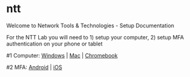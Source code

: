 # ntt
Welcome to Network Tools &amp; Technologies - Setup Documentation

For the NTT Lab you will need to 1) setup your computer, 2) setup MFA authentication on your phone or tablet

#1 Computer: [Windows](https://github.com/divergence-wiki/ntt/tree/main/windows) | [Mac](https://github.com/divergence-wiki/ntt/tree/main/mac) | [Chromebook](https://github.com/divergence-wiki/ntt/tree/main/chromebook)

#2 MFA: [Android](https://github.com/divergence-wiki/ntt/tree/main/android) | [iOS](https://github.com/divergence-wiki/ntt/tree/main/iOS)


